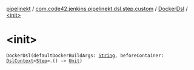[pipelinekt](../../index.md) / [com.code42.jenkins.pipelinekt.dsl.step.custom](../index.md) / [DockerDsl](index.md) / [&lt;init&gt;](./-init-.md)

# &lt;init&gt;

`DockerDsl(defaultDockerBuildArgs: `[`String`](https://kotlinlang.org/api/latest/jvm/stdlib/kotlin/-string/index.html)`, beforeContainer: `[`DslContext`](../../com.code42.jenkins.pipelinekt.dsl/-dsl-context/index.md)`<`[`Step`](../../com.code42.jenkins.pipelinekt.core.step/-step/index.md)`>.() -> `[`Unit`](https://kotlinlang.org/api/latest/jvm/stdlib/kotlin/-unit/index.html)`)`